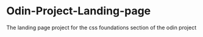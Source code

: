 # Odin-Project-Landing-page
The landing page project for the css foundations section of the odin project
